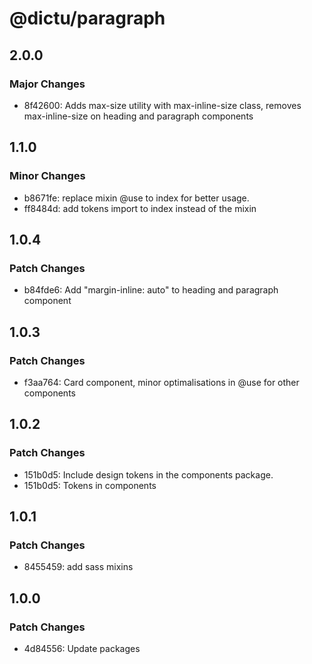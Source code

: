 # @dictu/paragraph

## 2.0.0

### Major Changes

- 8f42600: Adds max-size utility with max-inline-size class, removes
  max-inline-size on heading and paragraph components

## 1.1.0

### Minor Changes

- b8671fe: replace mixin @use to index for better usage.
- ff8484d: add tokens import to index instead of the mixin

## 1.0.4

### Patch Changes

- b84fde6: Add "margin-inline: auto" to heading and paragraph component

## 1.0.3

### Patch Changes

- f3aa764: Card component, minor optimalisations in @use for other components

## 1.0.2

### Patch Changes

- 151b0d5: Include design tokens in the components package.
- 151b0d5: Tokens in components

## 1.0.1

### Patch Changes

- 8455459: add sass mixins

## 1.0.0

### Patch Changes

- 4d84556: Update packages
